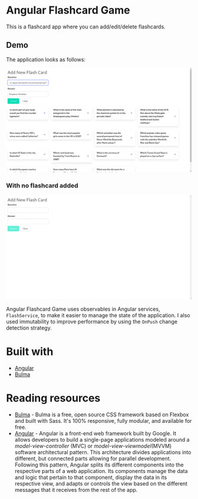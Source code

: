 # Angular Flashcard Game

This is a flashcard app where you can add/edit/delete flashcards.

## Demo

The application looks as follows:

![This image displays Angular Flashcard Game app](src/assets/demo/angular-flashcard-game.png)

### With no flashcard added
![This image displays how Angular Flashcard Game app looks like without any added flashcard](src/assets/demo/without-any-flashcard-added.png)

Angular Flashcard Game uses observables in Angular services, `FlashService`, to make it easier to manage the state of the application. I also used immutability to improve performance by using the `OnPush` change detection strategy.

# Built with
- [Angular](https://angular.io/)
- [Bulma](https://bulma.io/)

# Reading resources
- [Bulma](https://bulma.io/) - Bulma is a free, open source CSS framework based on Flexbox and built with Sass. It's 100% responsive, fully modular, and available for free.
- [Angular](https://angular.io/) - Angular is a front-end web framework built by Google. It allows developers to build a single-page applications modeled around a *model-view-controller* (MVC) or *model-view-viewmodel*(MVVM) software architectural pattern. This architecture divides applications into different, but connected parts allowing for parallel development. Following this pattern, Angular splits its different components into the respective parts of a web application. Its components manage the data and logic that pertain to that component, display the data in its respective view, and adapts or controls the view based on the different messages that it receives from the rest of the app.



